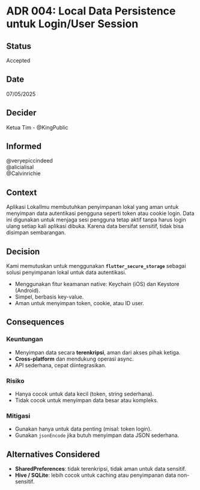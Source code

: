 # ADR 004: Local Data Persistence untuk Login/User Session

## Status
Accepted

## Date  
07/05/2025

## Decider  
Ketua Tim - @KingPublic

## Informed  
@veryepiccindeed  
@alicialisal  
@Calvinrichie

## Context

Aplikasi LokaIlmu membutuhkan penyimpanan lokal yang aman untuk menyimpan data autentikasi pengguna seperti token atau cookie login. Data ini digunakan untuk menjaga sesi pengguna tetap aktif tanpa harus login ulang setiap kali aplikasi dibuka. Karena data bersifat sensitif, tidak bisa disimpan sembarangan.

## Decision

Kami memutuskan untuk menggunakan **`flutter_secure_storage`** sebagai solusi penyimpanan lokal untuk data autentikasi.

- Menggunakan fitur keamanan native: Keychain (iOS) dan Keystore (Android).
- Simpel, berbasis key-value.
- Aman untuk menyimpan token, cookie, atau ID user.

## Consequences

### Keuntungan
- Menyimpan data secara **terenkripsi**, aman dari akses pihak ketiga.
- **Cross-platform** dan mendukung operasi async.
- API sederhana, cepat diintegrasikan.

### Risiko
- Hanya cocok untuk data kecil (token, string sederhana).
- Tidak cocok untuk menyimpan data besar atau kompleks.

### Mitigasi
- Gunakan hanya untuk data penting (misal: token login).
- Gunakan `jsonEncode` jika butuh menyimpan data JSON sederhana.

## Alternatives Considered
- **SharedPreferences**: tidak terenkripsi, tidak aman untuk data sensitif.
- **Hive / SQLite**: lebih cocok untuk caching atau penyimpanan data non-sensitif.
